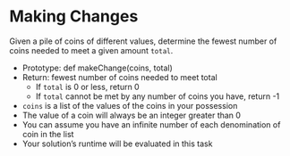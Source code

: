 # Making Changes
Given a pile of coins of different values, determine the fewest number of coins needed to meet a given amount `total`.

+ Prototype: def makeChange(coins, total)
+ Return: fewest number of coins needed to meet total
    + If `total` is 0 or less, return 0
    + If `total` cannot be met by any number of coins you have, return -1
+ `coins` is a list of the values of the coins in your possession
+ The value of a coin will always be an integer greater than 0
+ You can assume you have an infinite number of each denomination of coin in the list
+ Your solution’s runtime will be evaluated in this task